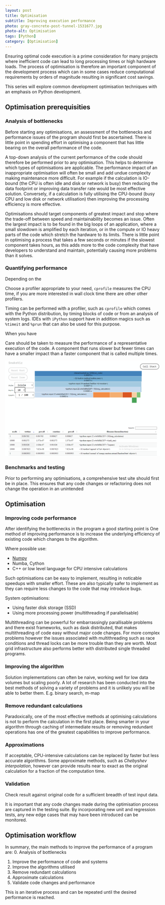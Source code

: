 ```yaml
---
layout: post
title: Optimisation
subtitle: Improving execution performance
photo: gray-concrete-post-tunnel-1531677.jpg
photo-alt: Optimisation
tags: [Python]
category: [Optimisation]
---
```


Ensuring optimal code execution is a prime consideration for many projects where inefficient code can lead to long processing times or high hardware loads. The process of optimisation is therefore an important component of the development process which can in some cases reduce computational requirements by orders of magnitude resulting in significant cost savings.

This series will explore common development optimisation techniques with an emphasis on Python development.


## Optimisation prerequisities

### Analysis of bottlenecks

Before starting any optimisations, an assessment of the bottlenecks and performance issues of the program should first be ascertained. There is little point in spending effort in optimising a component that has little bearing on the overall performance of the code.

A top-down analysis of the current performance of the code should therefore be performed prior to any optimisation. This helps to determine which types of optimisations are applicable. The performance impact of an inappropriate optimisation will often be small and add undue complexity making maintenance more difficult. For example if the calculation is IO-bound (the CPU is often idle and disk or network is busy) then reducing the data footprint or improving data transfer rate would be most effective solution. Conversely, if a calculation is fully utilising the CPU-bound (busy CPU and low disk or network utilisation) then improving the processing efficiency is more effective. 

Optimisations should target components of greatest impact and stop where the trade-off between speed and maintainability becomes an issue. Often the largest impact is to be found in the big loops of an application, where a small slowdown is amplified by each iteration, or in the compute or IO heavy parts of the code which stretch the hardware to its limits. There is little point in optimising a process that takes a few seconds or minutes if the slowest component takes hours, as this adds more to the code complexity that have developers to understand and maintain, potentially causing more problems than it solves.    

### Quantifying performance

Depending on the 

Choose a profiler appropriate to your need, `cprofile` measures the CPU time, if you are more interested in wall clock time there are other other profilers. 

Timing can be performed with a profiler, such as `cprofile` which comes with the Python distribution, by timing blocks of code or from an analysis of system logs. IDEs with `iPython` support have in addition magics such as `%timeit` and `%prun` that can also be used for this purpose.
 
When you have 


Care should be taken to measure the performance of a representative execution of the code. A component that runs slower but fewer times can have a smaller impact than a faster component that is called multiple times. 



![snakeviz profile](..\assets\images\posts\2020-04-30-optimisation\snakeviz_profile.png)


### Benchmarks and testing

Prior to performing any optimisations, a comprehensive test uite should first be in place. This ensures that any code changes or refactoring does not change the operation in an unintended 

## Optimisation

### Improving code performance

After identifying the bottlenecks in the program a good starting point is 
One method of improving performance is to increase the underlying efficiency of existing code which changes to the algorithm.   

Where possible use:
- [Numpy]()
- Numba, Cython
- C++ or low level language for CPU intensive calculations

Such optimisations can be easy to implement, resulting in noticable speedups with smaller effort. These are also typically 
safer to implement as they can require less changes to the code that may introduce bugs.

System optimisations:
- Using faster disk storage (SSD)
- Using more processing power (multithreading if parallelisable)

Multithreading can be powerful for embarrassingly parallisable problems and there exist frameworks, such as dask distributed, 
that makes multithreading of code easy without major code changes. For more complex problems however the issues associated 
with multithreading such as race conditions and thread locks can be more trouble than they are worth. Most grid infrastructure 
also performs better with distributed single threaded programs.  

 

### Improving the algorithm

Solution implementations can often be naive, working well for low data volumes but scaling poorly. A lot of research has 
been conducted into the best methods of solving a variety of problems and it is unlikely you will be able to better them. 
E.g. binary search, m-map

### Remove redundant calculations

Paradoxically, one of the most effective methods at optimising calculations is not to perform the calculation in the first 
place. Being smarter in your algorithm through caching of intermediate results or removing redundant operations has one
of the greatest capabilities to improve performance.

### Approximations

If acceptable, CPU-intensive calculations can be replaced by faster but less accurate algorithms. Some approximate 
methods, such as _Chebyshev interpolation_, however can provide results near to exact as the original calculation for a 
fraction of the computation time.

### Validation

Check result against original code for a sufficient breadth of test input data.

It is important that any code changes made during the optimisation process are captured in the testing suite. By incorporating 
new unit and regression tests, any new edge cases that may have been introduced can be monitored.  
 
 
## Optimisation workflow

In summary, the main methods to improve the performance of a program are:
0. Analysis of bottlenecks
1. Improve the performance of code and systems
2. Improve the algorithms utilised
3. Remove redundant calculations
4. Approximate calculations
5. Validate code changes and performance 

This is an iterative process and can be repeated until the desired performance is reached.

